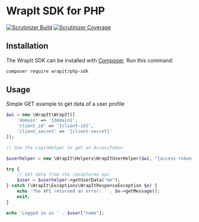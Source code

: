 # WrapIt SDK for PHP

[![Scrutinizer Build](https://img.shields.io/scrutinizer/build/g/WrapItDev/php-sdk/.svg)]()
[![Scrutinizer Coverage](https://img.shields.io/scrutinizer/coverage/g/WrapItDev/php-sdk.svg)]()


## Installation

The WrapIt SDK can be installed with [Composer](https://getcomposer.org/). Run this command:

```sh
composer require wrapit/php-sdk
```

## Usage

Simple GET example to get data of a user profile
```php
$wi = new \WrapIt\WrapIt([
    'domain' => '{domain}',
    'client_id' => '{client-id}',
    'client_secret' => '{client-secret}'
]);

// Use the LoginHelper to get an AccessToken

$userhelper = new \WrapIt\Helpers\WrapItUserHelper($wi, "{access-token}");

try {
    // Get data from the /people/me api
    $user = $userhelper->getUserData("me");
} catch (\WrapIt\Exceptions\WrapItResponseException $e) {
    echo 'The API returned an error: ' . $e->getMessage();
    exit;
}

echo 'Logged in as ' . $user["name"];
```
